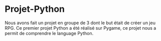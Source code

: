 # Projet-Python
Nous avons fait un projet en groupe de 3 dont le but était de créer un jeu RPG.  Ce premier projet Python a été réalisé sur Pygame, ce projet nous a permit de comprendre le language Python.
